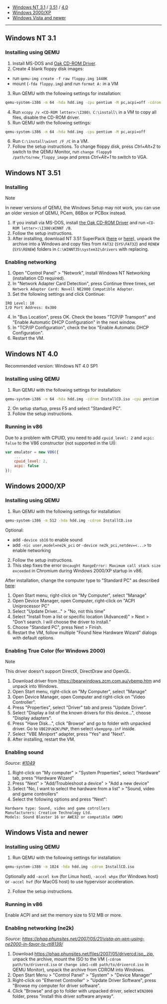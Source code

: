 
 - [Windows NT 3.1](#windows-nt-31) / [3.51](#windows-nt-351) / [4.0](#windows-nt-40)
 - [Windows 2000/XP](#windows-2000xp)
 - [Windows Vista and newer](#windows-vista-and-newer)

------------------------
## Windows NT 3.1

### Installing using QEMU

1. Install MS-DOS and [Oak CD-ROM Driver](https://www.dosdays.co.uk/topics/Software/optical_downloads.php).
2. Create 4 blank floppy disk images:

 - run `qemu-img create -f raw floppy.img 1440K`
 - mount (`-fda floppy.img`) and run `format A:` in a VM

3. Run QEMU with the following settings for installation:

```sh
qemu-system-i386 -m 64 -hda hdd.img -cpu pentium -M pc,acpi=off -cdrom InstallCD.iso
```

4. Run `xcopy /v <CD-ROM letter>:\I386\ C:\install\` in a VM to copy all files, disable the CD-ROM driver.
5. Run QEMU with the following settings:

```sh
qemu-system-i386 -m 64 -hda hdd.img -cpu pentium -M pc,acpi=off
```

6. Run `C:\install\winnt /F /C` in a VM.
7. Follow the setup instructions. To change floppy disk, press *Ctrl+Alt+2* to switch to the QEMU Monitor, run `change floppy0 /path/to/new_floppy_image` and press *Ctrl+Alt+1* to switch to VGA.


## Windows NT 3.51

### Installing

> [!NOTE]
> In newer versions of QEMU, the Windows Setup may not work, you can use an older version of QEMU, PCem, 86Box or PCBox instead.

1. If you install via MS-DOS, install [the Oak CD-ROM Driver](https://www.dosdays.co.uk/topics/Software/optical_downloads.php) and run `<CD-ROM letter>:\I386\WINNT /B`.
2. Follow the setup instructions.
3. After installing, download NT 3.51 SuperPack ([here](https://bearwindows.zcm.com.au/winnt351.htm#4) or [here](https://alter.org.ua/en/soft/nt_spack/nt3/)), unpack the archive into a Windows and copy files from `FAT32` (`SYS\FAT32`) and `RENEW` (`SYS\RENEW`) folders in `C:\WINNT35\system32\drivers` with replacing.

### Enabling networking

1. Open "Control Panel" > "Network", install Windows NT Networking (installation CD required).
2. In "Network Adapter Card Detection", press Continue three times, set `Network Adapter Card: Novell NE2000 Compatible Adapter`.
3. Set the following settings and click Continue:

```
IRQ Level: 10
I/O Port Address: 0x300
```

4. In "Bus Location", press OK. Check the boxes "TCP/IP Transport" and "Enable Automatic DHCP Configuration" in the next window.
5. In "TCP/IP Configuration", check the box "Enable Automatic DHCP Configuration".
6. Restart the VM.


## Windows NT 4.0

Recommended version: Windows NT 4.0 SP1

### Installing using QEMU

1. Run QEMU with the following settings for installation:

```sh
qemu-system-i386 -m 64 -hda hdd.img -cdrom InstallCD.iso -cpu pentium -M pc,acpi=off
```

2. On setup startup, press F5 and select "Standard PC".
3. Follow the setup instructions.

### Running in v86

Due to a problem with CPUID, you need to add `cpuid_level: 2` and `acpi: false` to the V86 constructor (not supported in the UI):

```js
var emulator = new V86({
    ...
    cpuid_level: 2,
    acpi: false
});
```


## Windows 2000/XP

### Installing using QEMU

1. Run QEMU with the following settings for installation:

```sh
qemu-system-i386 -m 512 -hda hdd.img -cdrom InstallCD.iso
```

Optional:
 - add `-device sb16` to enable sound
 - add `-nic user,model=ne2k_pci` or `-device ne2k_pci,netdev=<...>` to enable networking

2. Follow the setup instructions.
3. This step fixes the error `Uncaught RangeError: Maximum call stack size exceeded` in Chromium during Windows 2000/XP startup in v86.

After installation, change the computer type to "Standard PC" as described [here](http://web.archive.org/web/20220528021535/https://www.scm-pc-card.de/file/manual/FAQ/acpi_uninstallation_windows_xp_english.pdf):
1. Open Start menu, right-click on "My Computer", select "Manage"
2. Open Device Manager, open Computer, right-click on "ACPI Uniprocessor PC"
3. Select "Update Driver..." > "No, not this time"
4. Select "Install from a list or specific location (Advanced)" > Next > "Don't search. I will choose the driver to install."
5. Choose "Standard PC", press Next > Finish.
6. Restart the VM, follow multiple "Found New Hardware Wizard" dialogs with default options.

### Enabling True Color (for Windows 2000)

> [!NOTE]
> This driver doesn't support DirectX, DirectDraw and OpenGL.

1. Download driver from https://bearwindows.zcm.com.au/vbemp.htm and unpack into Windows.
2. Open Start menu, right-click on "My Computer", select "Manage"
3. Open Device Manager, open Computer and right-click on "Video Controller".
4. Press "Properties", select "Driver" tab and press "Update Driver".
5. Select "Display a list of the known drivers for this device...", choose "Display adapters".
5. Press "Have Disk...", click "Browse" and go to folder with unpacked driver. Go to `VBE20\W2K\PNP`, then select `vbemppnp.inf` inside.
6. Select "VBE Miniport" adapter, press "Yes" and "Next".
7. After installing, restart the VM.

### Enabling sound

*Source: [#1049](https://github.com/copy/v86/issues/1049)*

1. Right-click on "My computer" > "System Properties", select "Hardware" tab, press "Hardware Wizard"
2. Press "Next" > "Add/Troubleshoot a device" > "Add a new device"
3. Select "No, I want to select the hardware from a list" > "Sound, video and game controllers"
4. Select the following options and press "Next":

```
Hardware type: Sound, video and game cotrollers
Manufacturers: Creative Technology Ltd.
Models: Sound Blaster 16 or AWE32 or compatible (WDM)
```


## Windows Vista and newer

### Installing using QEMU

1. Run QEMU with the following settings for installation:

```sh
qemu-system-i386 -m 1024 -hda hdd.img -cdrom InstallCD.iso
```

Optionally add `-accel kvm` (for Linux host), `-accel whpx` (for Windows host) or `-accel hvf` (for MacOS host) to use hypervisor acceleration.

2. Follow the setup instructions.

### Running in v86

Enable ACPI and set the memory size to 512 MB or more.

### Enabling networking (ne2k)

*Source: https://phaq.phunsites.net/2007/05/21/vista-on-xen-using-ne2000-in-favor-to-rtl8139/*

1. Download https://phaq.phunsites.net/files/2007/05/drivercd.iso_.zip, unpack the archive, mount the ISO to the VM (`-cdrom path/to/drivercd.iso` or `change ide1-cd0 path/to/drivercd.iso` in QEMU Monitor), unpack the archive from CDROM into Windows.
2. Open Start Menu > "Control Panel" > "System" > "Device Manager"
3. Right-click on "Ethernet Controller" > "Update Driver Software", press "Browse my computer for driver software".
4. Click "Browse" and go to folder with unpacked driver, select `WIN2000` folder, press "Install this driver software anyway".
